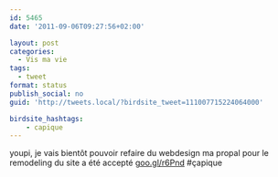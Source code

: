 ```yaml
---
id: 5465
date: '2011-09-06T09:27:56+02:00'

layout: post
categories:
  - Vis ma vie
tags:
  - tweet
format: status
publish_social: no
guid: 'http://tweets.local/?birdsite_tweet=111007715224064000'

birdsite_hashtags:
    - capique
---
```


youpi, je vais bientôt pouvoir refaire du webdesign ma propal pour le remodeling du site a été accepté [goo.gl/r6Pnd](http://goo.gl/r6Pnd) #çapique